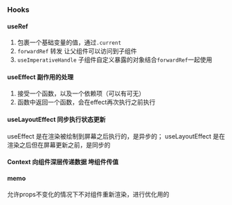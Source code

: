 ### Hooks

#### useRef

1. 包裹一个基础变量的值，通过`.current`
2. `forwardRef` 转发 让父组件可以访问到子组件
3. `useImperativeHandle` 子组件自定义暴露的对象结合`forwardRef`一起使用


#### useEffect 副作用的处理

1. 接受一个函数，以及一个依赖项（可以有可无）
2. 函数中返回一个函数，会在effect再次执行之前执行


####  useLayoutEffect 同步执行状态更新  

useEffect 是在渲染被绘制到屏幕之后执行的，是异步的； useLayoutEffect 是在渲染之后但在屏幕更新之前，是同步的

####  Context 向组件深层传递数据 垮组件传值

#### memo
允许props不变化的情况下不对组件重新渲染，进行优化用的



